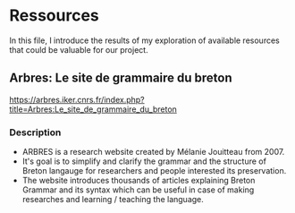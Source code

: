 # Ressources
In this file, I introduce the results of my exploration of available resources that could be valuable for our project.
## Arbres: Le site de grammaire du breton
https://arbres.iker.cnrs.fr/index.php?title=Arbres:Le_site_de_grammaire_du_breton
### Description
* ARBRES is a research website created by Mélanie Jouitteau from 2007.
* It's goal is to simplify and clarify the grammar and
the structure of Breton langauge for researchers and people
interested its preservation.
* The website introduces thousands of articles explaining Breton
Grammar and its syntax which can be useful in case of making
researches and learning / teaching the language.
